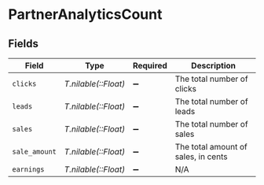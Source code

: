 # PartnerAnalyticsCount


## Fields

| Field                               | Type                                | Required                            | Description                         |
| ----------------------------------- | ----------------------------------- | ----------------------------------- | ----------------------------------- |
| `clicks`                            | *T.nilable(::Float)*                | :heavy_minus_sign:                  | The total number of clicks          |
| `leads`                             | *T.nilable(::Float)*                | :heavy_minus_sign:                  | The total number of leads           |
| `sales`                             | *T.nilable(::Float)*                | :heavy_minus_sign:                  | The total number of sales           |
| `sale_amount`                       | *T.nilable(::Float)*                | :heavy_minus_sign:                  | The total amount of sales, in cents |
| `earnings`                          | *T.nilable(::Float)*                | :heavy_minus_sign:                  | N/A                                 |